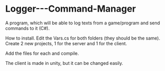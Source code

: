 # Logger---Command-Manager
A program, which will be able to log texts from a game/program and send commands to it (C#).

How to install.
Edit the Vars.cs for both folders (they should be the same).
Create 2 new projects, 1 for the server and 1 for the client.

Add the files for each and compile.

The client is made in unity, but it can be changed easily.
